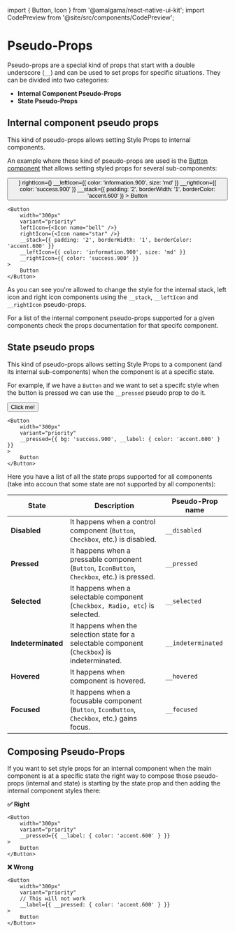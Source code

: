 import { Button, Icon } from '@amalgama/react-native-ui-kit';
import CodePreview from '@site/src/components/CodePreview';

# Pseudo-Props

Pseudo-props are a special kind of props that start with a double underscore (`__`) and can be used to set props for specific situations. They can be divided into two categories:
- __Internal Component Pseudo-Props__
- __State Pseudo-Props__

## Internal component pseudo props

This kind of pseudo-props allows setting Style Props to internal components. 

An example where these kind of pseudo-props are used is the [Button component](../components/button.md) that allows setting styled props for several sub-components:

<CodePreview>
	<Button
		width="300px"
		variant="priority"
		leftIcon={<Icon name="bell" />}
		rightIcon={<Icon name="star" />}
		__leftIcon={{ color: 'information.900', size: 'md' }}
		__rightIcon={{ color: 'success.900' }}
		__stack={{ padding: '2', borderWidth: '1', borderColor: 'accent.600' }}
	>
		Button
	</Button>
</CodePreview>

```tsx
<Button
	width="300px"
	variant="priority"
	leftIcon={<Icon name="bell" />}
	rightIcon={<Icon name="star" />}
	__stack={{ padding: '2', borderWidth: '1', borderColor: 'accent.600' }}
	__leftIcon={{ color: 'information.900', size: 'md' }}
	__rightIcon={{ color: 'success.900' }}
>
	Button
</Button>
```

As you can see you're allowed to change the style for the internal stack, left icon and right icon components using the `__stack`, `__leftIcon` and `__rightIcon` pseudo-props.

For a list of the internal component pseudo-props supported for a given components check the props documentation for that specifc component.

## State pseudo props

This kind of pseudo-props allows setting Style Props to a component (and its internal sub-components) when the component is at a specific state.

For example, if we have a `Button` and we want to set a specifc style when the button is pressed we can use the `__pressed` pseudo prop to do it.

<CodePreview>
	<Button
		width="300px"
		variant="priority"
		__pressed={{ bg: 'success.900', __label: { color: 'accent.600' } }}
	>
		Click me!
	</Button>
</CodePreview>

```tsx
<Button
	width="300px"
	variant="priority"
	__pressed={{ bg: 'success.900', __label: { color: 'accent.600' } }}
>
	Button
</Button>
```

Here you have a list of all the state props supported for all components (take into accoun that some state are not supported by all components):

| State | Description | Pseudo-Prop name |
| -- | -- | -- |
| __Disabled__ | It happens when a control component (`Button`, `Checkbox`, etc.) is disabled.  | `__disabled` |
| __Pressed__ | It happens when a pressable component (`Button`, `IconButton`, `Checkbox`, etc.) is pressed.  | `__pressed` |
| __Selected__ | It happens when a selectable component (`Checkbox, Radio, etc`) is selected.  | `__selected` |
| __Indeterminated__ | It happens when the selection state for a selectable component (`Checkbox`) is indeterminated.  | `__indeterminated` |
| __Hovered__ | It happens when component is hovered.  | `__hovered` |
| __Focused__ | It happens when a focusable component (`Button`, `IconButton`, `Checkbox`, etc.) gains focus.  | `__focused` |


## Composing Pseudo-Props

If you want to set style props for an internal component when the main component is at a specific state the right way to compose those pseudo-props (internal and state) is starting by the state prop and then adding the internal component styles there:

__✅ Right__
```tsx
<Button
	width="300px"
	variant="priority"
	__pressed={{ __label: { color: 'accent.600' } }}
>
	Button
</Button>
```

__❌ Wrong__
```tsx
<Button
	width="300px"
	variant="priority"
	// This will not work
	__label={{ __pressed: { color: 'accent.600' } }}
>
	Button
</Button>
```